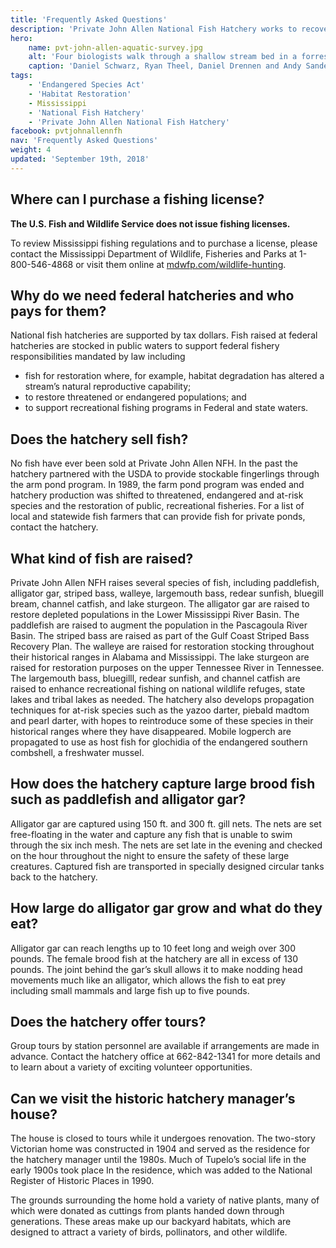 ```yaml
---
title: 'Frequently Asked Questions'
description: 'Private John Allen National Fish Hatchery works to recover, restore and enhance threatened, endangered, at-risk and recreational fish populations in the Southeast.'
hero:
    name: pvt-john-allen-aquatic-survey.jpg
    alt: 'Four biologists walk through a shallow stream bed in a forrest looking for fish.'
    caption: 'Daniel Schwarz, Ryan Theel, Daniel Drennen and Andy Sanderson sampling White Oak Creek for Bayou darter. Photo by Matt Peay, USFWS.'
tags:
    - 'Endangered Species Act'
    - 'Habitat Restoration'
    - Mississippi
    - 'National Fish Hatchery'
    - 'Private John Allen National Fish Hatchery'
facebook: pvtjohnallennfh
nav: 'Frequently Asked Questions'
weight: 4
updated: 'September 19th, 2018'
---
```


## Where can I purchase a fishing license?

**The U.S. Fish and Wildlife Service does not issue fishing licenses.**

To review Mississippi fishing regulations and to purchase a license, please contact the Mississippi Department of Wildlife, Fisheries and Parks at 1-800-546-4868 or visit them online at [mdwfp.com/wildlife-hunting](https://www.mdwfp.com/wildlife-hunting/).

## Why do we need federal hatcheries and who pays for them?

National fish hatcheries are supported by tax dollars. Fish raised at federal hatcheries are stocked in public waters to support federal fishery responsibilities mandated by law including 

 - fish for restoration where, for example, habitat degradation has altered a stream’s natural reproductive capability; 
 - to restore threatened or endangered populations; and
 - to support recreational fishing programs in Federal and state waters.

## Does the hatchery sell fish?

No fish have ever been sold at Private John Allen NFH. In the past the hatchery partnered with the USDA to provide stockable fingerlings through the arm pond program. In 1989, the farm pond program was ended and hatchery production was shifted to threatened, endangered and at-risk species and the restoration of public, recreational fisheries. For a list  of local and statewide fish farmers that can provide fish for private ponds, contact the hatchery.

## What kind of fish are raised?

Private John Allen NFH  raises several species of fish, including paddlefish, alligator gar,  striped bass, walleye, largemouth bass, redear sunfish, bluegill bream, channel catfish, and lake sturgeon. The alligator gar are raised to restore depleted populations in the Lower Mississippi River Basin. The paddlefish are raised to augment the population in the Pascagoula River Basin. The striped bass are raised as part of the Gulf Coast Striped Bass Recovery Plan. The walleye are raised for restoration stocking throughout their historical ranges in Alabama and Mississippi. The lake sturgeon are raised for restoration purposes on the upper Tennessee River in Tennessee. The largemouth bass, bluegilll, redear sunfish, and channel catfish are raised to enhance recreational fishing on national wildlife refuges, state lakes and tribal lakes as needed. The hatchery also develops propagation techniques for at-risk species such as the yazoo darter, piebald madtom and pearl darter, with hopes to reintroduce some of these species in their historical ranges where they have disappeared. Mobile logperch are propagated to use as host fish for glochidia of the endangered southern combshell, a freshwater mussel. 

## How does the hatchery capture large brood fish such as paddlefish and alligator gar?

Alligator gar are captured using 150 ft. and 300 ft. gill nets. The nets are set free-floating in the water and capture any fish that is unable to swim through the six inch mesh. The nets are set late in the evening and checked on the hour throughout the night to ensure the safety of these large creatures. Captured fish are transported in specially designed circular tanks back to the hatchery.
## How large do alligator gar grow and what do they eat?

Alligator gar can reach lengths up to 10 feet long and weigh over 300 pounds. The female brood fish at the hatchery are all in excess of 130 pounds. The joint behind the gar’s skull allows it to make nodding head movements much like an alligator, which allows the fish to eat prey including small mammals and large fish up to five pounds. 

## Does the hatchery offer tours?

Group tours by station personnel are available if arrangements are made in advance. Contact the hatchery office at 662-842-1341 for more details and to learn about a variety of exciting volunteer opportunities.

## Can we visit the historic hatchery manager’s house?

The house is closed to tours while it undergoes renovation. The two-story Victorian home was constructed in 1904 and served as the residence for the hatchery manager until the 1980s. Much of Tupelo’s social life in the early 1900s took place In the residence, which was added to the National Register of Historic Places in 1990.

The grounds surrounding the home hold a variety of native plants, many of which were donated as cuttings from plants handed down through generations. These areas make up our backyard habitats, which are designed to attract a variety of birds, pollinators, and other wildlife.
